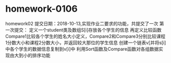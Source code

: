 # homework-0106
homework02   提交日期：2018-10-13,实现作业二要求的功能，共提交了一次
第一次提交：
定义一个student类及数组S[i]存放各个学生的信息
再定义比较函数Compare1比较各个学生的姓名大小定义，Compare2和Compare3分别比较课程1分数大小和课程2分数大小，并返回较大那位的学生信息
创建一个链表v[并将s[i]中各个学生的数据信息复制到v[i]中
利用Sort函数及Compare函数对各组数据实现由大到小的排序功能
